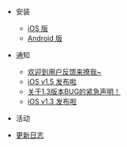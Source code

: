 - 安装
  - [iOS 版](quickstart.md)
  - [Android 版](more-pages.md)

- 通知
  - [欢迎到用户反馈来撩我~](notifications/2017-06-16.md)
  - [iOS v1.5 发布啦](notifications/2017-06-14.md)
  - [关于1.3版本BUG的紧急声明！](notifications/2017-06-13.md)
  - [iOS v1.3 发布啦](notifications/2017-06-12.md)

- 活动

- [更新日志](changelog.md)
